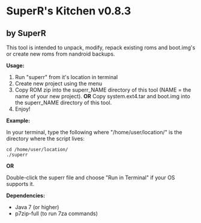 # SuperR's Kitchen v0.8.3 #
## by SuperR ##

This tool is intended to unpack, modify, repack existing roms and boot.img's or create new roms from nandroid backups.

**Usage:**

1. Run "superr" from it's location in terminal 
2. Create new project using the menu
3. Copy ROM zip into the superr_NAME directory of this tool (NAME = the name of your new project).
   **OR**
   Copy system.ext4.tar and boot.img into the superr_NAME directory of this tool.
4. Enjoy!

**Example:**

In your terminal, type the following where "/home/user/location/" is the directory where the script lives:

```
cd /home/user/location/
./superr
```

**OR**

Double-click the superr file and choose "Run in Terminal" if your OS supports it.

**Dependencies:**

* Java 7 (or higher)
* p7zip-full (to run 7za commands)
